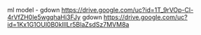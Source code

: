 ml model - gdown https://drive.google.com/uc?id=1T_9rVOp-Cl-4rVfZH0le5wgqhaHi3FJy
gdown https://drive.google.com/uc?id=1Kx1G1OUl0B0kIllLr5BlaZsdSz7MVM8a
